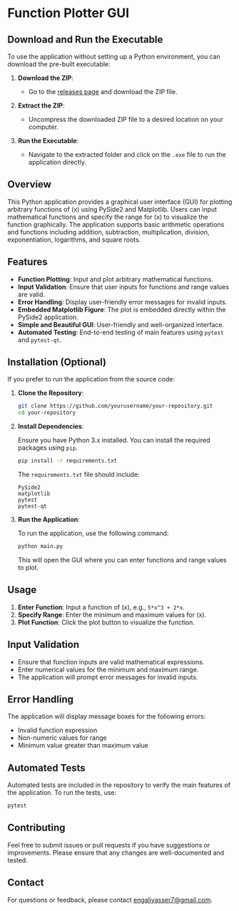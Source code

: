 # Function Plotter GUI

## Download and Run the Executable

To use the application without setting up a Python environment, you can download the pre-built executable:

1. **Download the ZIP**:
   - Go to the [releases page](release) and download the ZIP file.

2. **Extract the ZIP**:
   - Uncompress the downloaded ZIP file to a desired location on your computer.

3. **Run the Executable**:
   - Navigate to the extracted folder and click on the `.exe` file to run the application directly.

## Overview

This Python application provides a graphical user interface (GUI) for plotting arbitrary functions of \(x\) using PySide2 and Matplotlib. Users can input mathematical functions and specify the range for \(x\) to visualize the function graphically. The application supports basic arithmetic operations and functions including addition, subtraction, multiplication, division, exponentiation, logarithms, and square roots.

## Features

- **Function Plotting**: Input and plot arbitrary mathematical functions.
- **Input Validation**: Ensure that user inputs for functions and range values are valid.
- **Error Handling**: Display user-friendly error messages for invalid inputs.
- **Embedded Matplotlib Figure**: The plot is embedded directly within the PySide2 application.
- **Simple and Beautiful GUI**: User-friendly and well-organized interface.
- **Automated Testing**: End-to-end testing of main features using `pytest` and `pytest-qt`.

## Installation (Optional)

If you prefer to run the application from the source code:

1. **Clone the Repository**:

   ```bash
   git clone https://github.com/yourusername/your-repository.git
   cd your-repository
   ```

2. **Install Dependencies**:

   Ensure you have Python 3.x installed. You can install the required packages using `pip`. 

   ```bash
   pip install -r requirements.txt
   ```

   The `requirements.txt` file should include:

   ```
   PySide2
   matplotlib
   pytest
   pytest-qt
   ```

3. **Run the Application**:

   To run the application, use the following command:

   ```bash
   python main.py
   ```

   This will open the GUI where you can enter functions and range values to plot.

## Usage

1. **Enter Function**: Input a function of \(x\), e.g., `5*x^3 + 2*x`.
2. **Specify Range**: Enter the minimum and maximum values for \(x\).
3. **Plot Function**: Click the plot button to visualize the function.

## Input Validation

- Ensure that function inputs are valid mathematical expressions.
- Enter numerical values for the minimum and maximum range.
- The application will prompt error messages for invalid inputs.

## Error Handling

The application will display message boxes for the following errors:
- Invalid function expression
- Non-numeric values for range
- Minimum value greater than maximum value

## Automated Tests

Automated tests are included in the repository to verify the main features of the application. To run the tests, use:

```bash
pytest
```

## Contributing

Feel free to submit issues or pull requests if you have suggestions or improvements. Please ensure that any changes are well-documented and tested.


## Contact

For questions or feedback, please contact [engaliyasser7@gmail.com](mailto:engaliyasser7@gmail.com).
